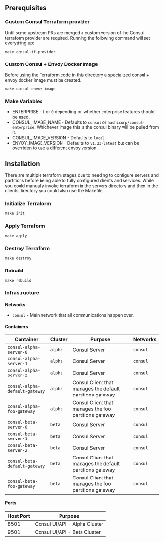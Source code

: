 ## Prerequisites

### Custom Consul Terraform provider

Until some upstream PRs are merged a custom version of the Consul terraform provider are required. Running the following command will set everything up:

```
make consul-tf-provider
```

### Custom Consul + Envoy Docker Image

Before using the Terraform code in this directory a specialized consul + envoy docker image must be created.

```
make consul-envoy-image
```

### Make Variables

* ENTERPRISE - `1` or `0` depending on whether enterprise features should be used.
* CONSUL_IMAGE_NAME - Defaults to `consul` or `hashicorp/consul-enterprise`. Whichever image this is the consul binary will be pulled from it.
* CONSUL_IMAGE_VERSION - Defaults to `local`.
* ENVOY_IMAGE_VERSION - Defaults to `v1.23-latest` but can be overriden to use a different envoy version.

## Installation

There are multiple terraform stages due to needing to configure servers and partitions before being able to fully configured clients and services. While
you could manually invoke terraform in the servers directory and then in the clients directory you could also use the Makefile.

### Initialize Terraform
```
make init
```

### Apply Terraform
```
make apply
```

### Destroy Terraform
```
make destroy
```

### Rebuild
```
make rebuild
```

### Infrastructure

#### Networks

* `consul` - Main network that all communications happen over.

#### Containers

| Container                      | Cluster | Purpose                                                   | Networks                                                       |
| ------------------------------ | ------- | --------------------------------------------------------- | -------------------------------------------------------------- |
| `consul-alpha-server-0`        | `alpha` | Consul Server                                             | `consul`                                                       |
| `consul-alpha-server-1`        | `alpha` | Consul Server                                             | `consul`                                                       |
| `consul-alpha-server-2`        | `alpha` | Consul Server                                             | `consul`                                                       |
| `consul-alpha-default-gateway` | `alpha` | Consul Client that manages the default partitions gateway | `consul`                                                       |
| `consul-alpha-foo-gateway`     | `alpha` | Consul Client that manages the foo partitions gateway     | `consul`                                                       |
| `consul-beta-server-0`         | `beta`  | Consul Server                                             | `consul`                                                       |
| `consul-beta-server-1`         | `beta`  | Consul Server                                             | `consul`                                                       |
| `consul-beta-server-2`         | `beta`  | Consul Server                                             | `consul`                                                       |
| `consul-beta-default-gateway`  | `beta`  | Consul Client that manages the default partitions gateway | `consul`                                                       |
| `consul-beta-foo-gateway`      | `beta`  | Consul Client that manages the foo partitions gateway     | `consul`                                                       |

#### Ports

| Host Port | Purpose                                             |
| --------- | --------------------------------------------------- |
| 8501      | Consul UI/API - Alpha Cluster                       |
| 9501      | Consul UI/API - Beta Cluster                        |